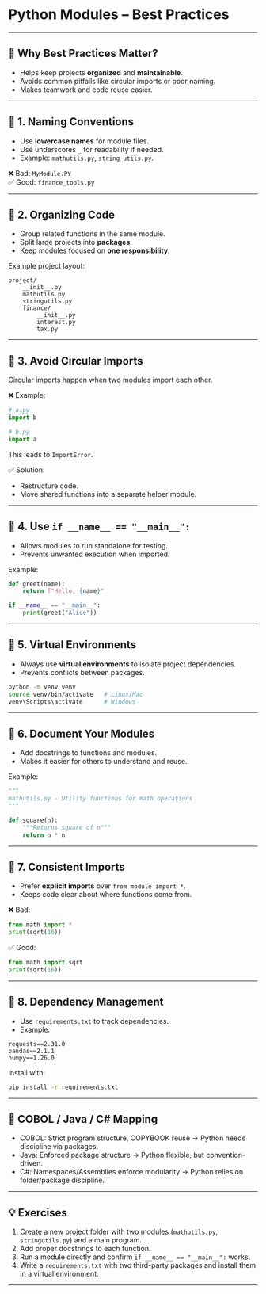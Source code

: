 # Python Modules – Best Practices

---

## 🔹 Why Best Practices Matter?
- Helps keep projects **organized** and **maintainable**.  
- Avoids common pitfalls like circular imports or poor naming.  
- Makes teamwork and code reuse easier.  

---

## 🔹 1. Naming Conventions
- Use **lowercase names** for module files.  
- Use underscores `_` for readability if needed.  
- Example: `mathutils.py`, `string_utils.py`.  

❌ Bad: `MyModule.PY`  
✅ Good: `finance_tools.py`  

---

## 🔹 2. Organizing Code
- Group related functions in the same module.  
- Split large projects into **packages**.  
- Keep modules focused on **one responsibility**.  

Example project layout:
```
project/
    __init__.py
    mathutils.py
    stringutils.py
    finance/
        __init__.py
        interest.py
        tax.py
```

---

## 🔹 3. Avoid Circular Imports
Circular imports happen when two modules import each other.  

❌ Example:
```python
# a.py
import b

# b.py
import a
```

This leads to `ImportError`.  

✅ Solution:  
- Restructure code.  
- Move shared functions into a separate helper module.  

---

## 🔹 4. Use `if __name__ == "__main__":`
- Allows modules to run standalone for testing.  
- Prevents unwanted execution when imported.  

Example:
```python
def greet(name):
    return f"Hello, {name}"

if __name__ == "__main__":
    print(greet("Alice"))
```

---

## 🔹 5. Virtual Environments
- Always use **virtual environments** to isolate project dependencies.  
- Prevents conflicts between packages.  

```bash
python -m venv venv
source venv/bin/activate   # Linux/Mac
venv\Scripts\activate      # Windows
```

---

## 🔹 6. Document Your Modules
- Add docstrings to functions and modules.  
- Makes it easier for others to understand and reuse.  

Example:
```python
"""
mathutils.py - Utility functions for math operations
"""

def square(n):
    """Returns square of n"""
    return n * n
```

---

## 🔹 7. Consistent Imports
- Prefer **explicit imports** over `from module import *`.  
- Keeps code clear about where functions come from.  

❌ Bad:
```python
from math import *
print(sqrt(16))
```

✅ Good:
```python
from math import sqrt
print(sqrt(16))
```

---

## 🔹 8. Dependency Management
- Use `requirements.txt` to track dependencies.  
- Example:
```
requests==2.31.0
pandas==2.1.1
numpy==1.26.0
```

Install with:
```bash
pip install -r requirements.txt
```

---

## 🔹 COBOL / Java / C# Mapping
- COBOL: Strict program structure, COPYBOOK reuse → Python needs discipline via packages.  
- Java: Enforced package structure → Python flexible, but convention-driven.  
- C#: Namespaces/Assemblies enforce modularity → Python relies on folder/package discipline.  

---

## 💡 Exercises

1. Create a new project folder with two modules (`mathutils.py`, `stringutils.py`) and a main program.  
2. Add proper docstrings to each function.  
3. Run a module directly and confirm `if __name__ == "__main__":` works.  
4. Write a `requirements.txt` with two third-party packages and install them in a virtual environment.  

---
